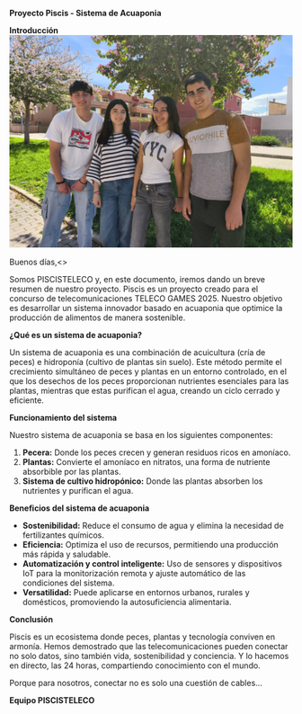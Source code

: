 **Proyecto Piscis - Sistema de Acuaponia**

**Introducción**
![Texto alternativo](imagenes/imagen1.jpg)

Buenos días,<>

Somos PISCISTELECO y, en este documento, iremos dando un breve resumen de nuestro proyecto. Piscis es un proyecto creado para el concurso de telecomunicaciones TELECO GAMES 2025.
Nuestro objetivo es desarrollar un sistema innovador basado en acuaponia que optimice la producción de alimentos de manera sostenible.

**¿Qué es un sistema de acuaponia?**

Un sistema de acuaponia es una combinación de acuicultura (cría de peces) e hidroponía (cultivo de plantas sin suelo). Este método permite el crecimiento simultáneo de peces y plantas en un entorno controlado, en el que los desechos de los peces proporcionan nutrientes esenciales para las plantas, mientras que estas purifican el agua, creando un ciclo cerrado y eficiente.

**Funcionamiento del sistema**

Nuestro sistema de acuaponia se basa en los siguientes componentes:
1. **Pecera:** Donde los peces crecen y generan residuos ricos en amoníaco.
2. **Plantas:** Convierte el amoníaco en nitratos, una forma de nutriente absorbible por las plantas.
3. **Sistema de cultivo hidropónico:** Donde las plantas absorben los nutrientes y purifican el agua.


**Beneficios del sistema de acuaponia**

- **Sostenibilidad:** Reduce el consumo de agua y elimina la necesidad de fertilizantes químicos.
- **Eficiencia:** Optimiza el uso de recursos, permitiendo una producción más rápida y saludable.
- **Automatización y control inteligente:** Uso de sensores y dispositivos IoT para la monitorización remota y ajuste automático de las condiciones del sistema.
- **Versatilidad:** Puede aplicarse en entornos urbanos, rurales y domésticos, promoviendo la autosuficiencia alimentaria.

**Conclusión**

Piscis es un ecosistema donde peces, plantas y tecnología conviven en armonía.
Hemos demostrado que las telecomunicaciones pueden conectar no solo datos, sino también vida, sostenibilidad y conciencia.
Y lo hacemos en directo, las 24 horas, compartiendo conocimiento con el mundo.

Porque para nosotros, conectar no es solo una cuestión de cables…
 
**Equipo PISCISTELECO**

